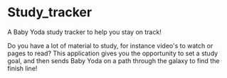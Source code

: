# Study_tracker
A Baby Yoda study tracker to help  you stay on track! 

Do you have a lot of material to study, for instance video's to watch or pages to read? This application gives you the opportunity to set a study goal, and then sends Baby Yoda on a path through the galaxy to find the finish line! 
